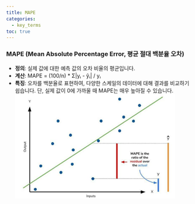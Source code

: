 ```yaml
---
title: MAPE
categories:
  - key_terms
toc: true
---
```


### MAPE (Mean Absolute Percentage Error, 평균 절대 백분율 오차)

- **정의**: 실제 값에 대한 예측 값의 오차 비율의 평균입니다.
- **계산**: MAPE = (100/n) * Σ|yᵢ - ŷᵢ| / yᵢ
- **특징**: 오차를 백분율로 표현하여, 다양한 스케일의 데이터에 대해 결과를 비교하기 쉽습니다. 단, 실제 값이 0에 가까울 때 MAPE는 매우 높아질 수 있습니다.
	![image](https://github.com/code7ssage/code7ssage.github.io/blob/master/assets/attached%20file/Pasted%20image%2020240104141531.png?raw=true)
